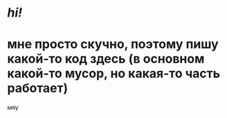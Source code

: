 # *hi!*

# мне просто скучно, поэтому пишу какой-то код здесь (в основном какой-то мусор, но какая-то часть работает)

мяу
